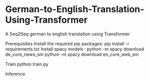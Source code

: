# German-to-English-Translation-Using-Transformer
A Seq2Seq german to english translation using Transformer

Prerequisites
Install the required pip packages:
pip install -r requirements.txt
Install spacy models :
python -m spacy download de_core_news_sm
python -m spacy download en_core_web_sm


Train
python train.py

Inference
